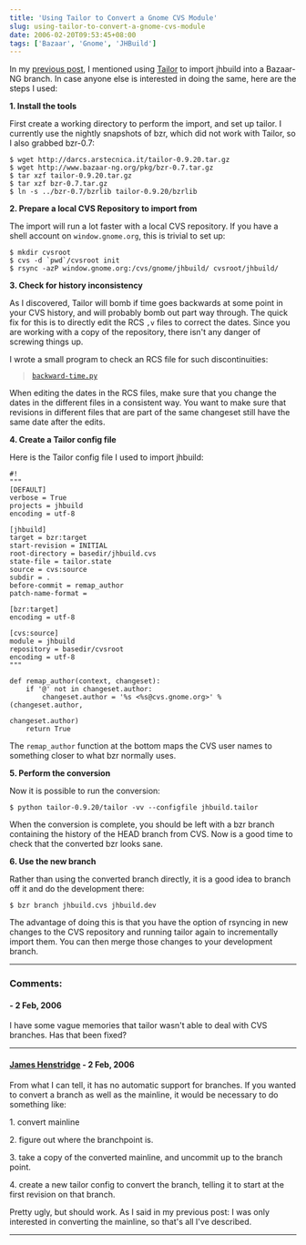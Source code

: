 ```yaml
---
title: 'Using Tailor to Convert a Gnome CVS Module'
slug: using-tailor-to-convert-a-gnome-cvs-module
date: 2006-02-20T09:53:45+08:00
tags: ['Bazaar', 'Gnome', 'JHBuild']
---
```


In my [previous post](../revision-control-migration-and-history-corruption.md),
I mentioned using [Tailor](http://www.darcs.net/DarcsWiki/Tailor) to
import jhbuild into a Bazaar-NG branch. In case anyone else is
interested in doing the same, here are the steps I used:

**1. Install the tools**

First create a working directory to perform the import, and set up
tailor. I currently use the nightly snapshots of bzr, which did not work
with Tailor, so I also grabbed bzr-0.7:

    $ wget http://darcs.arstecnica.it/tailor-0.9.20.tar.gz
    $ wget http://www.bazaar-ng.org/pkg/bzr-0.7.tar.gz
    $ tar xzf tailor-0.9.20.tar.gz
    $ tar xzf bzr-0.7.tar.gz
    $ ln -s ../bzr-0.7/bzrlib tailor-0.9.20/bzrlib

**2. Prepare a local CVS Repository to import from**

The import will run a lot faster with a local CVS repository. If you
have a shell account on `window.gnome.org`, this is trivial to set up:

    $ mkdir cvsroot
    $ cvs -d `pwd`/cvsroot init
    $ rsync -azP window.gnome.org:/cvs/gnome/jhbuild/ cvsroot/jhbuild/

**3. Check for history inconsistency**

As I discovered, Tailor will bomb if time goes backwards at some point
in your CVS history, and will probably bomb out part way through. The
quick fix for this is to directly edit the RCS `,v` files to correct the
dates. Since you are working with a copy of the repository, there isn\'t
any danger of screwing things up.

I wrote a small program to check an RCS file for such discontinuities:

> [`backward-time.py`](backward-time.py)

When editing the dates in the RCS files, make sure that you change the
dates in the different files in a consistent way. You want to make sure
that revisions in different files that are part of the same changeset
still have the same date after the edits.

**4. Create a Tailor config file**

Here is the Tailor config file I used to import jhbuild:

    #!
    """
    [DEFAULT]
    verbose = True
    projects = jhbuild
    encoding = utf-8

    [jhbuild]
    target = bzr:target
    start-revision = INITIAL
    root-directory = basedir/jhbuild.cvs
    state-file = tailor.state
    source = cvs:source
    subdir = .
    before-commit = remap_author
    patch-name-format =

    [bzr:target]
    encoding = utf-8

    [cvs:source]
    module = jhbuild
    repository = basedir/cvsroot
    encoding = utf-8
    """

    def remap_author(context, changeset):
        if '@' not in changeset.author:
            changeset.author = '%s <%s@cvs.gnome.org>' % (changeset.author,
                                                          changeset.author)
        return True

The `remap_author` function at the bottom maps the CVS user names to
something closer to what bzr normally uses.

**5. Perform the conversion**

Now it is possible to run the conversion:

    $ python tailor-0.9.20/tailor -vv --configfile jhbuild.tailor

When the conversion is complete, you should be left with a bzr branch
containing the history of the HEAD branch from CVS. Now is a good time
to check that the converted bzr looks sane.

**6. Use the new branch**

Rather than using the converted branch directly, it is a good idea to
branch off it and do the development there:

    $ bzr branch jhbuild.cvs jhbuild.dev

The advantage of doing this is that you have the option of rsyncing in
new changes to the CVS repository and running tailor again to
incrementally import them. You can then merge those changes to your
development branch.

---
### Comments:
####  - <time datetime="2006-02-21 07:41:11">2 Feb, 2006</time>

I have some vague memories that tailor wasn\'t able to deal with CVS
branches. Has that been fixed?

---
#### [James Henstridge](http://blogs.gnome.org/jamesh) - <time datetime="2006-02-21 11:10:43">2 Feb, 2006</time>

From what I can tell, it has no automatic support for branches. If you
wanted to convert a branch as well as the mainline, it would be
necessary to do something like:

1\. convert mainline

2\. figure out where the branchpoint is.

3\. take a copy of the converted mainline, and uncommit up to the branch
point.

4\. create a new tailor config to convert the branch, telling it to
start at the first revision on that branch.

Pretty ugly, but should work. As I said in my previous post: I was only
interested in converting the mainline, so that\'s all I\'ve described.

---
